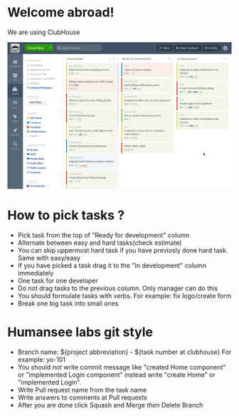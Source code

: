 <h1>Welcome abroad!</h1>
<p>We are using ClubHouse</p>
<img src="./stories-and-epic-pages.gif"/>
<h1>How to pick tasks ?</h1>
  <ul>
    <li>Pick task from the top of "Ready for development" column</li>
    <li>Alternate between easy and hard tasks(check estimate)</li>
    <li>You can skip uppermost hard task if you have previosly done hard task. Same with easy/easy</li>
    <li>If you have picked a task drag it to the "In development" column immediately</li>
    <li>One task for one developer</li>
    <li>Do not drag tasks to the previous column. Only manager can do this</li>
    <li>You should formulate tasks with verbs. For example: fix logo/create form</li>
    <li>Break one big task into small ones</li>
   
  </ul>
<h1>Humansee labs git style</h1>
<ul>
<li>Branch name: 
${project abbreviation} - ${task number at clubhouse}
For example: yo-101
</li>
 <li>You should <em>not</em> write commit message like "created Home component" or "implemented Login component" instead write "create Home" or "implemented Login". </li>
 <li>Write Pull request name from the task name</li>
 <li>Write answers to comments at Pull requests</li>
 <li>After you are done click Squash and Merge <em>then</em> Delete Branch</li>
</ul>
